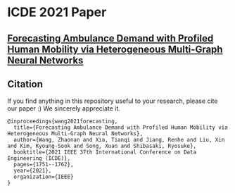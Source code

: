 # ICDE 2021 Paper
## [Forecasting Ambulance Demand with Profiled Human Mobility via Heterogeneous Multi-Graph Neural Networks](https://www.researchgate.net/publication/351359071_Forecasting_Ambulance_Demand_with_Profiled_Human_Mobility_via_Heterogeneous_Multi-Graph_Neural_Networks)

## Citation
If you find anything in this repository useful to your research, please cite our paper :) We sincerely appreciate it.
```
@inproceedings{wang2021forecasting,
  title={Forecasting Ambulance Demand with Profiled Human Mobility via Heterogeneous Multi-Graph Neural Networks},
  author={Wang, Zhaonan and Xia, Tianqi and Jiang, Renhe and Liu, Xin and Kim, Kyoung-Sook and Song, Xuan and Shibasaki, Ryosuke},
  booktitle={2021 IEEE 37th International Conference on Data Engineering (ICDE)},
  pages={1751--1762},
  year={2021},
  organization={IEEE}
}
```
